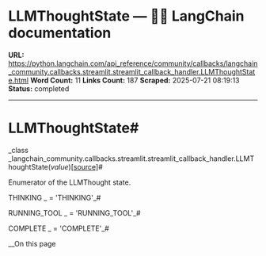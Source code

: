# LLMThoughtState — 🦜🔗 LangChain  documentation

**URL:** https://python.langchain.com/api_reference/community/callbacks/langchain_community.callbacks.streamlit.streamlit_callback_handler.LLMThoughtState.html
**Word Count:** 11
**Links Count:** 187
**Scraped:** 2025-07-21 08:19:13
**Status:** completed

---

# LLMThoughtState\#

_class _langchain\_community.callbacks.streamlit.streamlit\_callback\_handler.LLMThoughtState\(_value_\)[\[source\]](https://python.langchain.com/api_reference/_modules/langchain_community/callbacks/streamlit/streamlit_callback_handler.html#LLMThoughtState)\#     

Enumerator of the LLMThought state.

THINKING _ = 'THINKING'_\#     

RUNNING\_TOOL _ = 'RUNNING\_TOOL'_\#     

COMPLETE _ = 'COMPLETE'_\#     

__On this page